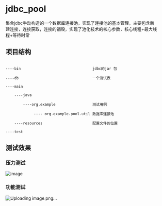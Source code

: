 # jdbc_pool

集合jdbc手动构造的一个数据库连接池，实现了连接池的基本管理，主要包含新建连接，连接获取，连接的销毁，实现了池化技术的核心参数，核心线程+最大线程+等待时常

## 项目结构

```

----bin                                 jdbc的jar 包

----db                                  一个测试表

----main  

    ----java 
  
        ----org.example                 测试用例
    
             ---- org.example.pool.util 数据库连接池
  
    ----resources                       配置文件的位置
  
----test

```
## 测试效果
### 压力测试
![image](https://github.com/sichuanji/jdbc_pool/assets/52628782/886a5a4f-dafe-47f5-8437-2af477a050ff)

### 功能测试
![Uploading image.png…]()
